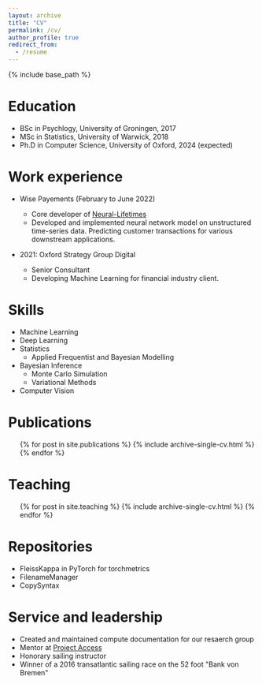 ```yaml
---
layout: archive
title: "CV"
permalink: /cv/
author_profile: true
redirect_from:
  - /resume
---
```


{% include base_path %}

Education
======

* BSc in Psychlogy, University of Groningen, 2017
* MSc in Statistics, University of Warwick, 2018
* Ph.D in Computer Science, University of Oxford, 2024 (expected)

Work experience
======

* Wise Payements (February to June 2022)
  * Core developer of [Neural-Lifetimes](https://github.com/transferwise/neural-lifetimes)
  * Developed and implemented neural network model on unstructured time-series data. Predicting customer transactions for various downstream applications.

* 2021: Oxford Strategy Group Digital
  * Senior Consultant
  * Developing Machine Learning for financial industry client.

Skills
======

* Machine Learning
* Deep Learning
* Statistics
  * Applied Frequentist and Bayesian Modelling
* Bayesian Inference
  * Monte Carlo Simulation
  * Variational Methods
* Computer Vision

Publications
======

  <ul>{% for post in site.publications %}
    {% include archive-single-cv.html %}
  {% endfor %}</ul>

Teaching
======

  <ul>{% for post in site.teaching %}
    {% include archive-single-cv.html %}
  {% endfor %}</ul>

Repositories
======

* FleissKappa in PyTorch for torchmetrics
* FilenameManager
* CopySyntax

Service and leadership
======

* Created and maintained compute documentation for our resaerch group
* Mentor at [Project Access](https://projectaccess.org/)
* Honorary sailing instructor
* Winner of a 2016 transatlantic sailing race on the 52 foot "Bank von Bremen"
